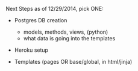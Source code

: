 Next Steps as of 12/29/2014, pick ONE:

- Postgres DB creation
  - models, methods, views, (python)
  - what data is going into the templates

- Heroku setup
- Templates (pages OR base/global, in html/jinja)
